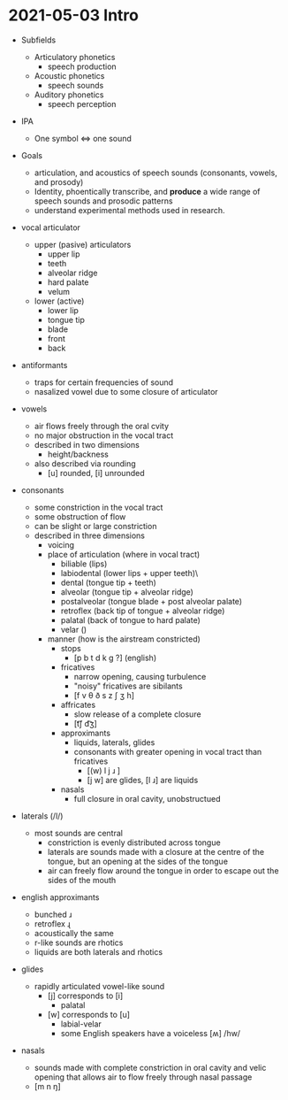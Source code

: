# 2021-05-03 Intro

* Subfields
  * Articulatory phonetics
    * speech production
  * Acoustic phonetics
    * speech sounds
  * Auditory phonetics
    * speech perception

* IPA
  * One symbol <=> one sound
  
* Goals
  * articulation, and acoustics of speech sounds (consonants, vowels, and prosody)
  * Identity, phoentically transcribe, and **produce** a wide range of speech sounds and prosodic patterns
  * understand experimental methods used in research. 

* vocal articulator
  * upper (pasive) articulators
    * upper lip
    * teeth
    * alveolar ridge
    * hard palate
    * velum
  * lower (active)
    * lower lip
    * tongue tip
    * blade
    * front
    * back
* antiformants
  * traps for certain frequencies of sound
  * nasalized vowel due to some closure of articulator
* vowels 
  * air flows freely through the oral cvity
  * no major obstruction in the vocal tract
  * described in two dimensions
    * height/backness
  * also described via rounding
    * [u] rounded, [i] unrounded
* consonants
  * some constriction in the vocal tract
  * some obstruction of flow
  * can be slight or large constriction
  * described in three dimensions
    * voicing
    * place of articulation (where in vocal tract)
      * biliable (lips)
      * labiodental (lower lips + upper teeth)\
      * dental (tongue tip + teeth)
      * alveolar (tongue tip + alveolar ridge)
      * postalveolar (tongue blade + post alveolar palate)
      * retroflex (back tip of tongue + alveolar ridge)
      * palatal (back of tongue to hard palate)
      * velar ()  
    * manner (how is the airstream constricted)
      * stops
        * [p b t d k g ?] (english)
      * fricatives
        * narrow opening, causing turbulence
        * "noisy" fricatives are sibilants
        * [f v θ ð s z ʃ ʒ h]
      * affricates
        * slow release of a complete closure
        * [t͡ʃ d͡ʒ]
      * approximants
        * liquids, laterals, glides
        * consonants with greater opening in vocal tract than fricatives
          * [(w) l j ɹ ]
          * [j w] are glides, [l ɹ] are liquids
      * nasals
        * full closure in oral cavity, unobstructued
* laterals (/l/)
  * most sounds are central 
    * constriction is evenly distributed across tongue
    * laterals are sounds made with a closure at the centre of the tongue, but an opening at the sides of the tongue
    * air can freely flow around the tongue in order to escape out the sides of the mouth
* english approximants
  * bunched ɹ
  * retroflex ɻ
  * acoustically the same
  * r-like sounds are rhotics
  * liquids are both laterals and rhotics
* glides
  * rapidly articulated vowel-like sound
    * [j] corresponds to [i]
      * palatal
    * [w] corresponds to [u]
      * labial-velar
      * some English speakers have a voiceless [ʍ] /hw/
* nasals
  * sounds made with complete constriction in oral cavity and velic opening that allows air to flow freely through nasal passage
  * [m n ŋ]